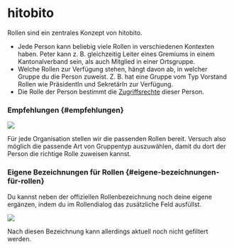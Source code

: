 # hitobito

Rollen sind ein zentrales Konzept von hitobito.

* Jede Person kann beliebig viele Rollen in verschiedenen Kontexten haben. Peter kann z. B. gleichzeitig Leiter eines Gremiums in einem Kantonalverband sein, als auch Mitglied in einer Ortsgruppe.
* Welche Rollen zur Verfügung stehen, hängt davon ab, in welcher Gruppe du die Person zuweist. Z. B. hat eine Gruppe vom Typ Vorstand Rollen wie PräsidentIn und SekretärIn zur Verfügung.
* Die Rolle der Person bestimmt die [Zugriffsrechte](http://hitobito.com/docs/Zugriffskonzept) dieser Person.

### Empfehlungen {#empfehlungen}

[![](https://content.screencast.com/users/RolandStuder/folders/Jing/media/4c12cc10-353c-4fce-8146-8f6a55646929/00000011.png)](https://content.screencast.com/users/RolandStuder/folders/Jing/media/4c12cc10-353c-4fce-8146-8f6a55646929/00000011.png)

Für jede Organisation stellen wir die passenden Rollen bereit. Versuch also möglich die passende Art von Gruppentyp auszuwählen, damit du dort der Person die richtige Rolle zuweisen kannst.

### Eigene Bezeichnungen für Rollen {#eigene-bezeichnungen-für-rollen}

Du kannst neben der offiziellen Rollenbezeichnung noch deine eigene ergänzen, indem du im Rollendialog das zusätzliche Feld ausfüllst.

[![](https://content.screencast.com/users/RolandStuder/folders/Jing/media/97acc286-db14-4d65-bb64-fbefa5a3d8c8/00000012.png)](https://content.screencast.com/users/RolandStuder/folders/Jing/media/97acc286-db14-4d65-bb64-fbefa5a3d8c8/00000012.png)

Nach diesen Bezeichnung kann allerdings aktuell noch nicht gefiltert werden.

